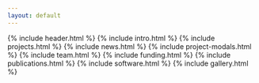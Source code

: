 ```yaml
---
layout: default
---
```

{% include header.html %}
{% include intro.html %}
{% include projects.html %}
{% include news.html %}
{% include project-modals.html %}
{% include team.html %}
{% include funding.html %}
{% include publications.html %}
{% include software.html %}
{% include gallery.html %}